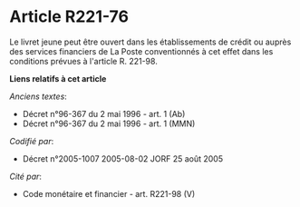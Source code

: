 # Article R221-76

Le livret jeune peut être ouvert dans les établissements de crédit ou auprès des services financiers de La Poste
conventionnés à cet effet dans les conditions prévues à l'article R. 221-98.

**Liens relatifs à cet article**

_Anciens textes_:

  - Décret n°96-367 du 2 mai 1996 - art. 1 (Ab)
  - Décret n°96-367 du 2 mai 1996 - art. 1 (MMN)

_Codifié par_:

  - Décret n°2005-1007 2005-08-02 JORF 25 août 2005

_Cité par_:

  - Code monétaire et financier - art. R221-98 (V)
